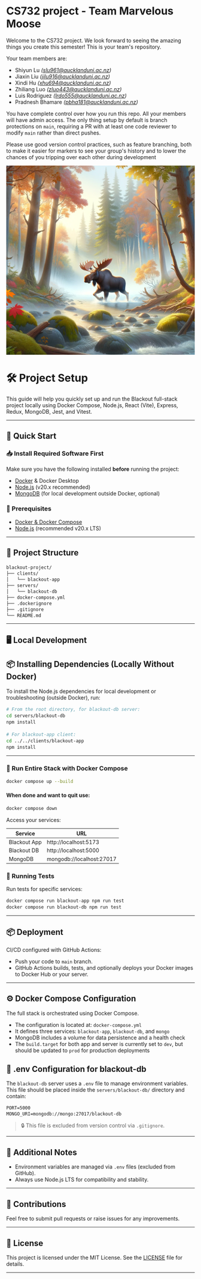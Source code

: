 # CS732 project - Team Marvelous Moose

Welcome to the CS732 project. We look forward to seeing the amazing things you create this semester! This is your team's repository.

Your team members are:
- Shiyun Lu _(slu961@aucklanduni.ac.nz)_
- Jiaxin Liu _(jilu916@aucklanduni.ac.nz)_
- Xindi Hu _(xhu694@aucklanduni.ac.nz)_
- Zhiliang Luo _(zluo443@aucklanduni.ac.nz)_
- Luis Rodriguez _(lrdo555@aucklanduni.ac.nz)_
- Pradnesh Bhamare _(pbha181@aucklanduni.ac.nz)_

You have complete control over how you run this repo. All your members will have admin access. The only thing setup by default is branch protections on `main`, requiring a PR with at least one code reviewer to modify `main` rather than direct pushes.

Please use good version control practices, such as feature branching, both to make it easier for markers to see your group's history and to lower the chances of you tripping over each other during development

![](./Marvelous%20Moose.webp)

# 🛠️ Project Setup

This guide will help you quickly set up and run the Blackout full-stack project locally using Docker Compose, Node.js, React (Vite), Express, Redux, MongoDB, Jest, and Vitest.

---

## 🚀 Quick Start

### 📥 Install Required Software First

Make sure you have the following installed **before** running the project:

- [Docker](https://www.docker.com/products/docker-desktop) & Docker Desktop
- [Node.js](https://nodejs.org/en/download) (v20.x recommended)
- [MongoDB](https://www.mongodb.com/try/download/community) (for local development outside Docker, optional)


### 📌 Prerequisites

- [Docker & Docker Compose](https://www.docker.com/products/docker-desktop)
- [Node.js](https://nodejs.org/) (recommended v20.x LTS)

---

## 🧩 Project Structure

```
blackout-project/
├── clients/
│   └── blackout-app
├── servers/
│   └── blackout-db
├── docker-compose.yml
├── .dockerignore
├── .gitignore
└── README.md
```

---

## 🖥️ Local Development

## 📦 Installing Dependencies (Locally Without Docker)

To install the Node.js dependencies for local development or troubleshooting (outside Docker), run:

```bash
# From the root directory, for blackout-db server:
cd servers/blackout-db
npm install

# For blackout-app client:
cd ../../clients/blackout-app
npm install
```

---

### 🐳 Run Entire Stack with Docker Compose

```bash
docker compose up --build
```
#### When done and want to quit use:

```bash
docker compose down
```

Access your services:

| Service        | URL                             |
|----------------|---------------------------------|
| Blackout App   | http://localhost:5173           |
| Blackout DB    | http://localhost:5000           |
| MongoDB        | mongodb://localhost:27017       |

### 🧪 Running Tests

Run tests for specific services:

```bash
docker compose run blackout-app npm run test
docker compose run blackout-db npm run test
```

---

## 📦 Deployment

CI/CD configured with GitHub Actions:

- Push your code to `main` branch.
- GitHub Actions builds, tests, and optionally deploys your Docker images to Docker Hub or your server.

---

## ⚙️ Docker Compose Configuration

The full stack is orchestrated using Docker Compose.

- The configuration is located at: `docker-compose.yml`
- It defines three services: `blackout-app`, `blackout-db`, and `mongo`
- MongoDB includes a volume for data persistence and a health check
- The `build.target` for both app and server is currently set to `dev`, but should be updated to `prod` for production deployments

## 📁 .env Configuration for blackout-db

The `blackout-db` server uses a `.env` file to manage environment variables. This file should be placed inside the `servers/blackout-db/` directory and contain:

```env
PORT=5000
MONGO_URI=mongodb://mongo:27017/blackout-db
```

> 🔒 This file is excluded from version control via `.gitignore`.

---

## 📝 Additional Notes

- Environment variables are managed via `.env` files (excluded from GitHub).
- Always use Node.js LTS for compatibility and stability.

---

## 🚧 Contributions

Feel free to submit pull requests or raise issues for any improvements.

---

## 📜 License

This project is licensed under the MIT License. See the [LICENSE](LICENSE) file for details.

---


